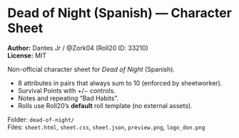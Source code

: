 # Dead of Night (Spanish) — Character Sheet

**Author:** Dantes Jr / @Zork04 (Roll20 ID: 33210)  
**License:** MIT

Non-official character sheet for *Dead of Night* (Spanish).
- 8 attributes in pairs that always sum to 10 (enforced by sheetworker).
- Survival Points with +/− controls.
- Notes and repeating “Bad Habits”.
- Rolls use Roll20’s **default** roll template (no external assets).

Folder: `dead-of-night/`  
Files: `sheet.html`, `sheet.css`, `sheet.json`, `preview.png`, `logo_don.png`
